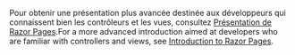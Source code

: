 <span data-ttu-id="21ec3-101">Pour obtenir une présentation plus avancée destinée aux développeurs qui connaissent bien les contrôleurs et les vues, consultez [Présentation de Razor Pages](xref:razor-pages/index).</span><span class="sxs-lookup"><span data-stu-id="21ec3-101">For a more advanced introduction aimed at developers who are familiar with controllers and views, see [Introduction to Razor Pages](xref:razor-pages/index).</span></span>
